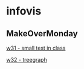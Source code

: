 # infovis

## MakeOverMonday
[w31 - small test in class](https://leobjorkman.github.io/infovis/mm-w31.html)

[w32 - treegraph](https://leobjorkman.github.io/infovis/MM%20-%20W32.html)
